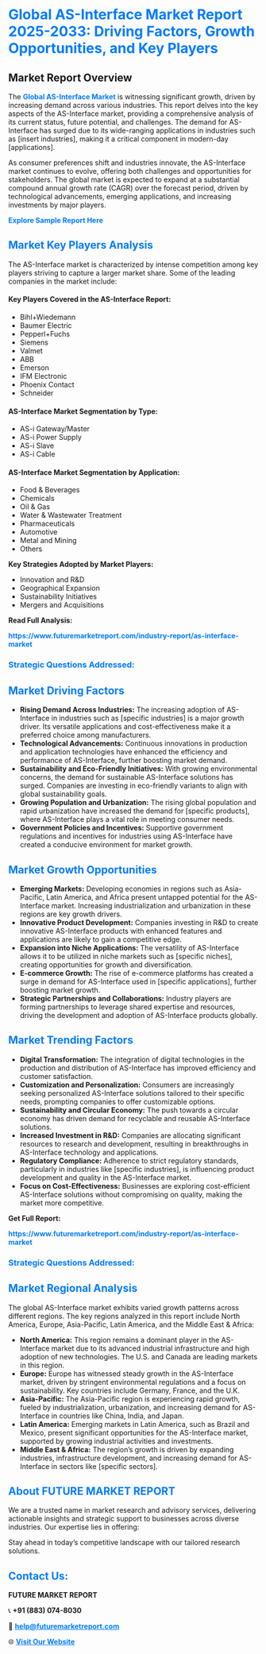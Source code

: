 <h1 style="color: #007BFF;">Global AS-Interface Market Report 2025-2033: Driving Factors, Growth Opportunities, and Key Players</h1>

<section id="overview">
<h2>Market Report Overview</h2>
<p>The <a href="https://www.futuremarketreport.com/industry-report/as-interface-market" style="color: #007BFF; text-decoration: none;"><strong>Global AS-Interface Market</strong></a> is witnessing significant growth, driven by increasing demand across various industries. This report delves into the key aspects of the AS-Interface market, providing a comprehensive analysis of its current status, future potential, and challenges. The demand for AS-Interface has surged due to its wide-ranging applications in industries such as [insert industries], making it a critical component in modern-day [applications].</p>
<p>As consumer preferences shift and industries innovate, the AS-Interface market continues to evolve, offering both challenges and opportunities for stakeholders. The global market is expected to expand at a substantial compound annual growth rate (CAGR) over the forecast period, driven by technological advancements, emerging applications, and increasing investments by major players.</p>
</section>

<section id="overview">
<p><a href="https://www.futuremarketreport.com/request-sample/reportId=45396" style="color: #007BFF; text-decoration: none;"><strong>Explore Sample Report Here</strong></a></p>
</section>

<section id="key-players">
<h2 style="color: #007BFF;">Market Key Players Analysis</h2>
<p>The AS-Interface market is characterized by intense competition among key players striving to capture a larger market share. Some of the leading companies in the market include:</p>
<h4>Key Players Covered in the AS-Interface Report:</h4>
<ul><li>Bihl+Wiedemann</li><li>Baumer Electric</li><li>Pepperl+Fuchs</li><li>Siemens</li><li>Valmet</li><li>ABB</li><li>Emerson</li><li>IFM Electronic</li><li>Phoenix Contact</li><li>Schneider</li></ul>
<h4>AS-Interface Market Segmentation by Type:</h4>
<ul><li>AS-i Gateway/Master</li><li>AS-i Power Supply</li><li>AS-i Slave</li><li>AS-i Cable</li></ul>

<h4>AS-Interface Market Segmentation by Application:</h4>
<ul><li>Food &amp; Beverages</li><li>Chemicals</li><li>Oil &amp; Gas</li><li>Water &amp; Wastewater Treatment</li><li>Pharmaceuticals</li><li>Automotive</li><li>Metal and Mining</li><li>Others</li></ul>
<p><strong>Key Strategies Adopted by Market Players:</strong></p>
<ul>
<li>Innovation and R&D</li>
<li>Geographical Expansion</li>
<li>Sustainability Initiatives</li>
<li>Mergers and Acquisitions</li>
</ul>
</section>

<section>
<p><strong>Read Full Analysis: </strong></p><a href="https://www.futuremarketreport.com/industry-report/as-interface-market" style="color: #007BFF; text-decoration: none;"><strong>https://www.futuremarketreport.com/industry-report/as-interface-market</strong></a>
<h3 style="color: #007BFF;">Strategic Questions Addressed:</h3>
</section>

<section id="driving-factors">
<h2 style="color: #007BFF;">Market Driving Factors</h2>
<ul>
<li><strong>Rising Demand Across Industries:</strong> The increasing adoption of AS-Interface in industries such as [specific industries] is a major growth driver. Its versatile applications and cost-effectiveness make it a preferred choice among manufacturers.</li>
<li><strong>Technological Advancements:</strong> Continuous innovations in production and application technologies have enhanced the efficiency and performance of AS-Interface, further boosting market demand.</li>
<li><strong>Sustainability and Eco-Friendly Initiatives:</strong> With growing environmental concerns, the demand for sustainable AS-Interface solutions has surged. Companies are investing in eco-friendly variants to align with global sustainability goals.</li>
<li><strong>Growing Population and Urbanization:</strong> The rising global population and rapid urbanization have increased the demand for [specific products], where AS-Interface plays a vital role in meeting consumer needs.</li>
<li><strong>Government Policies and Incentives:</strong> Supportive government regulations and incentives for industries using AS-Interface have created a conducive environment for market growth.</li>
</ul>
</section>

<section id="growth-opportunities">
<h2 style="color: #007BFF;">Market Growth Opportunities</h2>
<ul>
<li><strong>Emerging Markets:</strong> Developing economies in regions such as Asia-Pacific, Latin America, and Africa present untapped potential for the AS-Interface market. Increasing industrialization and urbanization in these regions are key growth drivers.</li>
<li><strong>Innovative Product Development:</strong> Companies investing in R&D to create innovative AS-Interface products with enhanced features and applications are likely to gain a competitive edge.</li>
<li><strong>Expansion into Niche Applications:</strong> The versatility of AS-Interface allows it to be utilized in niche markets such as [specific niches], creating opportunities for growth and diversification.</li>
<li><strong>E-commerce Growth:</strong> The rise of e-commerce platforms has created a surge in demand for AS-Interface used in [specific applications], further boosting market growth.</li>
<li><strong>Strategic Partnerships and Collaborations:</strong> Industry players are forming partnerships to leverage shared expertise and resources, driving the development and adoption of AS-Interface products globally.</li>
</ul>
</section>

<section id="trending-factors">
<h2 style="color: #007BFF;">Market Trending Factors</h2>
<ul>
<li><strong>Digital Transformation:</strong> The integration of digital technologies in the production and distribution of AS-Interface has improved efficiency and customer satisfaction.</li>
<li><strong>Customization and Personalization:</strong> Consumers are increasingly seeking personalized AS-Interface solutions tailored to their specific needs, prompting companies to offer customizable options.</li>
<li><strong>Sustainability and Circular Economy:</strong> The push towards a circular economy has driven demand for recyclable and reusable AS-Interface solutions.</li>
<li><strong>Increased Investment in R&D:</strong> Companies are allocating significant resources to research and development, resulting in breakthroughs in AS-Interface technology and applications.</li>
<li><strong>Regulatory Compliance:</strong> Adherence to strict regulatory standards, particularly in industries like [specific industries], is influencing product development and quality in the AS-Interface market.</li>
<li><strong>Focus on Cost-Effectiveness:</strong> Businesses are exploring cost-efficient AS-Interface solutions without compromising on quality, making the market more competitive.</li>
</ul>
</section>

<section>
<p><strong>Get Full Report: </strong></p><a href="https://www.futuremarketreport.com/industry-report/as-interface-market" style="color: #007BFF; text-decoration: none;"><strong>https://www.futuremarketreport.com/industry-report/as-interface-market</strong></a>
<h3 style="color: #007BFF;">Strategic Questions Addressed:</h3>
</section>


<section id="regional-analysis">
<h2 style="color: #007BFF;">Market Regional Analysis</h2>
<p>The global AS-Interface market exhibits varied growth patterns across different regions. The key regions analyzed in this report include North America, Europe, Asia-Pacific, Latin America, and the Middle East & Africa:</p>
<ul>
<li><strong>North America:</strong> This region remains a dominant player in the AS-Interface market due to its advanced industrial infrastructure and high adoption of new technologies. The U.S. and Canada are leading markets in this region.</li>
<li><strong>Europe:</strong> Europe has witnessed steady growth in the AS-Interface market, driven by stringent environmental regulations and a focus on sustainability. Key countries include Germany, France, and the U.K.</li>
<li><strong>Asia-Pacific:</strong> The Asia-Pacific region is experiencing rapid growth, fueled by industrialization, urbanization, and increasing demand for AS-Interface in countries like China, India, and Japan.</li>
<li><strong>Latin America:</strong> Emerging markets in Latin America, such as Brazil and Mexico, present significant opportunities for the AS-Interface market, supported by growing industrial activities and investments.</li>
<li><strong>Middle East & Africa:</strong> The region’s growth is driven by expanding industries, infrastructure development, and increasing demand for AS-Interface in sectors like [specific sectors].</li>
</ul>
</section>

<footer>
<h2 style="color: #007BFF;">About FUTURE MARKET REPORT</h2>
<p>We are a trusted name in market research and advisory services, delivering actionable insights and strategic support to businesses across diverse industries. Our expertise lies in offering:</p>

<p>Stay ahead in today’s competitive landscape with our tailored research solutions.</p>

<h2 style="color: #007BFF;">Contact Us:</h2>
<p><strong>FUTURE MARKET REPORT</strong></p>
<p>📞 <strong>+91 (883) 074-8030</strong></p>
<p>📧 <strong><a href="mailto:help@futuremarketreport.com" style="color: #007BFF;">help@futuremarketreport.com</a></strong></p>
<p>🌐 <strong><a href="https://www.futuremarketreport.com/" style="color: #007BFF;">Visit Our Website</a></strong></p>
</footer>
